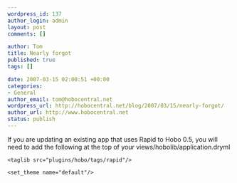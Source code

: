 ```yaml
--- 
wordpress_id: 137
author_login: admin
layout: post
comments: []

author: Tom
title: Nearly forgot
published: true
tags: []

date: 2007-03-15 02:00:51 +00:00
categories: 
- General
author_email: tom@hobocentral.net
wordpress_url: http://hobocentral.net/blog/2007/03/15/nearly-forgot/
author_url: http://www.hobocentral.net
status: publish
---
```

If you are updating an existing app that uses Rapid to Hobo 0.5, you will need to add the following at the top of your views/hobolib/application.dryml

	<taglib src="plugins/hobo/tags/rapid"/>

    <set_theme name="default"/>
